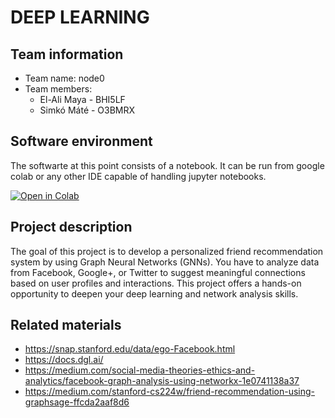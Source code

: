 # DEEP LEARNING
## Team information

 - Team name: node0 
 - Team members:
   - El-Ali Maya - BHI5LF
    - Simkó Máté - O3BMRX
  
## Software environment
 
The softwarte at this point consists of a notebook. It can be run from google colab or any other IDE capable of handling jupyter notebooks.
 
 [![Open in Colab](https://colab.research.google.com/assets/colab-badge.svg)](https://colab.research.google.com/github/smkmate/deeplearning-hf/blob/main/DL_HW_MileStone1.ipynb)

## Project description

The goal of this project is to develop a personalized friend recommendation system by using Graph Neural Networks (GNNs). You have to analyze data from Facebook, Google+, or Twitter to suggest meaningful connections based on user profiles and interactions. This project offers a hands-on opportunity to deepen your deep learning and network analysis skills. 

## Related materials

- https://snap.stanford.edu/data/ego-Facebook.html
- https://docs.dgl.ai/
- https://medium.com/social-media-theories-ethics-and-analytics/facebook-graph-analysis-using-networkx-1e0741138a37
- https://medium.com/stanford-cs224w/friend-recommendation-using-graphsage-ffcda2aaf8d6

